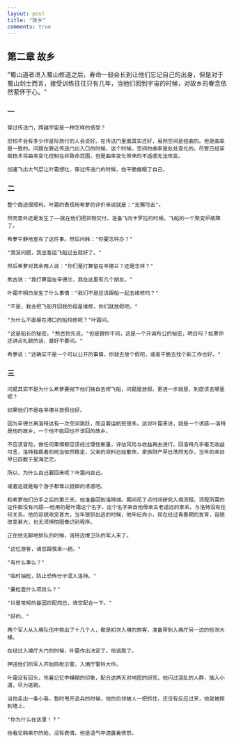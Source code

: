 ```yaml
---
layout: post
title: "故乡"
comments: true
---
```


## 第二章 故乡


"蜀山道者进入蜀山修道之后，寿命一般会长到让他们忘记自己的出身，但是对于蜀山剑士而言，接受训练往往只有几年，当他们回到宇宙的时候，对故乡的眷念依然萦怀于心。"

### 一

    穿过传送门，跨越宇宙是一种怎样的感受？

    恐怕不会有多少作星际旅行的人会说好。在传送门里面其实还好，虽然空间是扭曲的。但是曲率是一致的。问题在靠近传送门出入口的时候，这个时候，空间的曲率是处处变化的。尽管已经采取技术将曲率变化控制在非致命范围，但是曲率变化带来的不适感无法改变。

    加速飞出大气层让叶霜想吐，穿过传送门的时候，他干脆催眠了自己。

### 二
    整个商途很顺利。叶霜的表现用希萝的评价来说就是："无懈可击"。

    然而意外还是发生了——就在他们把货物交付，准备飞向卡罗拉的时候。飞船的一个聚变炉故障了。

    希萝平静地宣布了这件事。然后问韩："你要怎样办？"

    "我没问题，我坐客运飞船过去就好了。"

    然后希萝对其余两人说："你们是打算留在辛德兰？还是怎样？"

    熊吉说："我打算留在辛德兰，我在这里有几个朋友。"

    叶霜不明白发生了什么事情："我们不是应该跟船一起去维修吗？"

    "不是，我会把飞船开回我的母星维修，你们就放假吧。"

    "为什么不直接在港口的船坞修呢？"叶霜问。

    "这是船长的秘密。"熊吉抢先说，"但是跟你不同，这是一个开诚布公的秘密，明白吗？如果你还讲点礼貌的话，最好不要问。"

    希萝说："这确实不是一个可以公开的事情，你就去放个假吧，或者干脆去找个新工作也好。"

### 三
    问题其实不是为什么希萝要抛下他们独自去修飞船，问题是放假。更进一步就是，到底该去哪里呢？

    如果他们不是在辛德兰放假也好。

    因为辛德兰离洛特这有一次空间跳跃，而且客运航班很多。这对叶霜来说，就是一个诱惑——洛特是他的故乡，一个他不能回也不该回的故乡。

    不应该冒险，做任何事情都应该经过理性衡量，评估风险与收益再去进行。回洛特几乎毫无收益可言，洛特独裁者的统治依然稳定，父亲的资料已经散佚，家族财产早已荡然无存，当年的亲旧早已四散于星海茫茫。

    所以，为什么自己要回来呢？叶霜问自己。

    或者这就是每个游子都难以抵御的诱惑吧。

    和希萝他们分手之后的第三天，他准备回到洛特城。期间花了点时间研究入境流程。流程所需的证件都没有问题——他用的是叶霜这个名字，这个名字来自他母亲古老遥远的家系，与洛特没有任何关系。他的容貌改变甚大，当年狼狈出逃的时候，他年纪尚小，现在经过青春期的发育，容貌改变甚大，也无须惧怕图像识别程序。

    正在他无聊地排队的时候，洛特边境卫队的军人来了。

    "这位游客，请您跟我来一趟。"

    "有什么事么？"

    "临时抽检，防止恐怖分子混入洛特。"

    "要检查什么项目么？"

    "只是常规的基因匹配而已，请您配合一下。"

    "好的。"

    两个军人从入境队伍中挑出了十几个人，都是初次入境的旅客，准备带到入境厅另一边的检测大楼。

    在经过入境厅大门的时候，叶霜作出决定了。他逃跑了。

    押送他们的军人开始鸣枪示警，入境厅警铃大作。

    叶霜没有回头，凭着记忆中模糊的印象，配合这两天对地图的研究，他闪过混乱的人群，插入小道，尽力逃跑。

    当他走出一条小巷，暂时甩开追兵的时候，他的后领被人一把抓住，还没有反应过来，他就被摔到墙上。

    "你为什么在这里！？"

    他看见韩索尔的脸，没有表情，但是语气中透露着愤怒。
